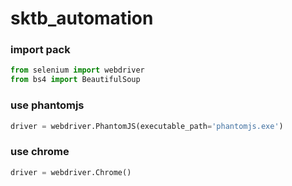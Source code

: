 # sktb_automation

### import pack  
```python  
from selenium import webdriver
from bs4 import BeautifulSoup
```  
  
### use phantomjs
```python  
driver = webdriver.PhantomJS(executable_path='phantomjs.exe')
```  
  
### use chrome
```python  
driver = webdriver.Chrome()
```  
